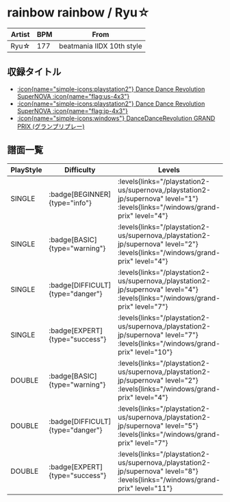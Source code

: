 # rainbow rainbow / Ryu☆

|Artist|BPM|From|
|------|---|----|
|Ryu☆|177|beatmania IIDX 10th style|

## 収録タイトル

- [:icon{name="simple-icons:playstation2"} Dance Dance Revolution SuperNOVA :icon{name="flag:us-4x3"}](/playstation2-us/supernova)
- [:icon{name="simple-icons:playstation2"} Dance Dance Revolution SuperNOVA :icon{name="flag:jp-4x3"}](/playstation2-jp/supernova)
- [:icon{name="simple-icons:windows"} DanceDanceRevolution GRAND PRIX (グランプリプレー)](/windows/grand-prix)

## 譜面一覧

|PlayStyle|Difficulty|Levels|Notes|Movie|
|---------|----------|------|-----|-----|
|SINGLE| :badge[BEGINNER]{type="info"}| :levels{links="/playstation2-us/supernova,/playstation2-jp/supernova" level="1"} :levels{links="/windows/grand-prix" level="4"}|82/0||
|SINGLE| :badge[BASIC]{type="warning"}| :levels{links="/playstation2-us/supernova,/playstation2-jp/supernova" level="2"} :levels{links="/windows/grand-prix" level="4"}|91/0||
|SINGLE| :badge[DIFFICULT]{type="danger"}| :levels{links="/playstation2-us/supernova,/playstation2-jp/supernova" level="4"} :levels{links="/windows/grand-prix" level="7"}|172/11||
|SINGLE| :badge[EXPERT]{type="success"}| :levels{links="/playstation2-us/supernova,/playstation2-jp/supernova" level="7"} :levels{links="/windows/grand-prix" level="10"}|307/12||
|DOUBLE| :badge[BASIC]{type="warning"}| :levels{links="/playstation2-us/supernova,/playstation2-jp/supernova" level="2"} :levels{links="/windows/grand-prix" level="4"}|109/0||
|DOUBLE| :badge[DIFFICULT]{type="danger"}| :levels{links="/playstation2-us/supernova,/playstation2-jp/supernova" level="5"} :levels{links="/windows/grand-prix" level="7"}|226/1||
|DOUBLE| :badge[EXPERT]{type="success"}| :levels{links="/playstation2-us/supernova,/playstation2-jp/supernova" level="8"} :levels{links="/windows/grand-prix" level="11"}|302/11||
